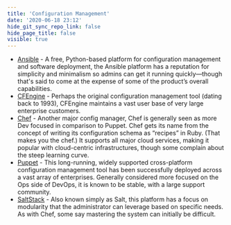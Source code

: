 ```yaml
---
title: 'Configuration Management'
date: '2020-06-18 23:12'
hide_git_sync_repo_link: false
hide_page_title: false
visible: true
---
```


* [Ansible](https://www.ansible.com/) - A free, Python-based platform for configuration management and software deployment, the Ansible platform has a reputation for simplicity and minimalism so admins can get it running quickly—though that's said to come at the expense of some of the product’s overall capabilities.
* [CFEngine](https://cfengine.com/) - Perhaps the original configuration management tool (dating back to 1993), CFEngine maintains a vast user base of very large enterprise customers.
* [Chef](https://www.chef.io/) - Another major config manager, Chef is generally seen as more Dev focused in comparison to Puppet. Chef gets its name from the concept of writing its configuration schema as “recipes” in Ruby. (That makes you the chef.) It supports all major cloud services, making it popular with cloud-centric infrastructures, though some complain about the steep learning curve.
* [Puppet](https://puppetlabs.com/) - This long-running, widely supported cross-platform configuration management tool has been successfully deployed across a vast array of enterprises. Generally considered more focused on the Ops side of DevOps, it is known to be stable, with a large support community.
* [SaltStack](http://saltstack.com/) - Also known simply as Salt, this platform has a focus on modularity that the administrator can leverage based on specific needs. As with Chef, some say mastering the system can initially be difficult.
